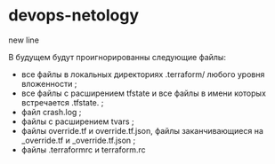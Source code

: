 # devops-netology
new line

В будущем будут проигнорированны следующие файлы:
- все файлы в локальных директориях .terraform/ любого уровня вложенности ;
- все файлы с расширением tfstate и все файлы в имени которых встречается .tfstate. ;
- файл crash.log ; 
- файлы с расширением tvars ;
- файлы override.tf и override.tf.json, файлы заканчивающиеся на  _override.tf и _override.tf.json ;
- файлы .terraformrc и terraform.rc 
